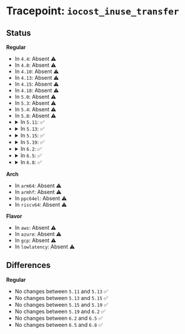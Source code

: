 # Tracepoint: <code>iocost_inuse_transfer</code>

## Status
<b>Regular</b>
<ul>
<li>
In <code>4.4</code>: Absent ⚠️
</li>
<li>
In <code>4.8</code>: Absent ⚠️
</li>
<li>
In <code>4.10</code>: Absent ⚠️
</li>
<li>
In <code>4.13</code>: Absent ⚠️
</li>
<li>
In <code>4.15</code>: Absent ⚠️
</li>
<li>
In <code>4.18</code>: Absent ⚠️
</li>
<li>
In <code>5.0</code>: Absent ⚠️
</li>
<li>
In <code>5.3</code>: Absent ⚠️
</li>
<li>
In <code>5.4</code>: Absent ⚠️
</li>
<li>
In <code>5.8</code>: Absent ⚠️
</li>
<li>
<details>
<summary>In <code>5.11</code>: ✅</summary>

Event:

```c
struct trace_event_raw_iocg_inuse_update {
    struct trace_entry ent;
    u32 __data_loc_devname;
    u32 __data_loc_cgroup;
    u64 now;
    u32 old_inuse;
    u32 new_inuse;
    u64 old_hweight_inuse;
    u64 new_hweight_inuse;
    char __data[0];
};
```
Function:

```c
void trace_event_raw_event_iocg_inuse_update(void *__data, struct ioc_gq *iocg, const char *path, struct ioc_now *now, u32 old_inuse, u32 new_inuse, u64 old_hw_inuse, u64 new_hw_inuse);
```
</details>
</li>
<li>
<details>
<summary>In <code>5.13</code>: ✅</summary>

Event:

```c
struct trace_event_raw_iocg_inuse_update {
    struct trace_entry ent;
    u32 __data_loc_devname;
    u32 __data_loc_cgroup;
    u64 now;
    u32 old_inuse;
    u32 new_inuse;
    u64 old_hweight_inuse;
    u64 new_hweight_inuse;
    char __data[0];
};
```
Function:

```c
void trace_event_raw_event_iocg_inuse_update(void *__data, struct ioc_gq *iocg, const char *path, struct ioc_now *now, u32 old_inuse, u32 new_inuse, u64 old_hw_inuse, u64 new_hw_inuse);
```
</details>
</li>
<li>
<details>
<summary>In <code>5.15</code>: ✅</summary>

Event:

```c
struct trace_event_raw_iocg_inuse_update {
    struct trace_entry ent;
    u32 __data_loc_devname;
    u32 __data_loc_cgroup;
    u64 now;
    u32 old_inuse;
    u32 new_inuse;
    u64 old_hweight_inuse;
    u64 new_hweight_inuse;
    char __data[0];
};
```
Function:

```c
void trace_event_raw_event_iocg_inuse_update(void *__data, struct ioc_gq *iocg, const char *path, struct ioc_now *now, u32 old_inuse, u32 new_inuse, u64 old_hw_inuse, u64 new_hw_inuse);
```
</details>
</li>
<li>
<details>
<summary>In <code>5.19</code>: ✅</summary>

Event:

```c
struct trace_event_raw_iocg_inuse_update {
    struct trace_entry ent;
    u32 __data_loc_devname;
    u32 __data_loc_cgroup;
    u64 now;
    u32 old_inuse;
    u32 new_inuse;
    u64 old_hweight_inuse;
    u64 new_hweight_inuse;
    char __data[0];
};
```
Function:

```c
void trace_event_raw_event_iocg_inuse_update(void *__data, struct ioc_gq *iocg, const char *path, struct ioc_now *now, u32 old_inuse, u32 new_inuse, u64 old_hw_inuse, u64 new_hw_inuse);
```
</details>
</li>
<li>
<details>
<summary>In <code>6.2</code>: ✅</summary>

Event:

```c
struct trace_event_raw_iocg_inuse_update {
    struct trace_entry ent;
    u32 __data_loc_devname;
    u32 __data_loc_cgroup;
    u64 now;
    u32 old_inuse;
    u32 new_inuse;
    u64 old_hweight_inuse;
    u64 new_hweight_inuse;
    char __data[0];
};
```
Function:

```c
void trace_event_raw_event_iocg_inuse_update(void *__data, struct ioc_gq *iocg, const char *path, struct ioc_now *now, u32 old_inuse, u32 new_inuse, u64 old_hw_inuse, u64 new_hw_inuse);
```
</details>
</li>
<li>
<details>
<summary>In <code>6.5</code>: ✅</summary>

Event:

```c
struct trace_event_raw_iocg_inuse_update {
    struct trace_entry ent;
    u32 __data_loc_devname;
    u32 __data_loc_cgroup;
    u64 now;
    u32 old_inuse;
    u32 new_inuse;
    u64 old_hweight_inuse;
    u64 new_hweight_inuse;
    char __data[0];
};
```
Function:

```c
void trace_event_raw_event_iocg_inuse_update(void *__data, struct ioc_gq *iocg, const char *path, struct ioc_now *now, u32 old_inuse, u32 new_inuse, u64 old_hw_inuse, u64 new_hw_inuse);
```
</details>
</li>
<li>
<details>
<summary>In <code>6.8</code>: ✅</summary>

Event:

```c
struct trace_event_raw_iocg_inuse_update {
    struct trace_entry ent;
    u32 __data_loc_devname;
    u32 __data_loc_cgroup;
    u64 now;
    u32 old_inuse;
    u32 new_inuse;
    u64 old_hweight_inuse;
    u64 new_hweight_inuse;
    char __data[0];
};
```
Function:

```c
void trace_event_raw_event_iocg_inuse_update(void *__data, struct ioc_gq *iocg, const char *path, struct ioc_now *now, u32 old_inuse, u32 new_inuse, u64 old_hw_inuse, u64 new_hw_inuse);
```
</details>
</li>
</ul>
<b>Arch</b>
<ul>
<li>
In <code>arm64</code>: Absent ⚠️
</li>
<li>
In <code>armhf</code>: Absent ⚠️
</li>
<li>
In <code>ppc64el</code>: Absent ⚠️
</li>
<li>
In <code>riscv64</code>: Absent ⚠️
</li>
</ul>
<b>Flavor</b>
<ul>
<li>
In <code>aws</code>: Absent ⚠️
</li>
<li>
In <code>azure</code>: Absent ⚠️
</li>
<li>
In <code>gcp</code>: Absent ⚠️
</li>
<li>
In <code>lowlatency</code>: Absent ⚠️
</li>
</ul>

## Differences
<b>Regular</b>
<ul>
<li>
No changes between <code>5.11</code> and <code>5.13</code> ✅
</li>
<li>
No changes between <code>5.13</code> and <code>5.15</code> ✅
</li>
<li>
No changes between <code>5.15</code> and <code>5.19</code> ✅
</li>
<li>
No changes between <code>5.19</code> and <code>6.2</code> ✅
</li>
<li>
No changes between <code>6.2</code> and <code>6.5</code> ✅
</li>
<li>
No changes between <code>6.5</code> and <code>6.8</code> ✅
</li>
</ul>
